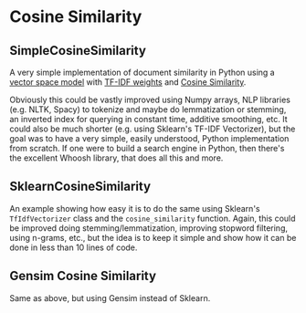 # Cosine Similarity

## SimpleCosineSimilarity

A very simple implementation of document similarity in Python using a [vector
space model](https://en.wikipedia.org/wiki/Vector_space_model) with [TF-IDF
weights](https://en.wikipedia.org/wiki/Tf%E2%80%93idf) and [Cosine
Similarity](https://en.wikipedia.org/wiki/Cosine_similarity).

Obviously this could be vastly improved using Numpy arrays, NLP libraries
(e.g. NLTK, Spacy) to tokenize and maybe do lemmatization or stemming, an
inverted index for querying in constant time, additive smoothing, etc. It
could also be much shorter (e.g. using Sklearn's TF-IDF Vectorizer), but
the goal was to have a very simple, easily understood, Python implementation
from scratch. If one were to build a search engine in Python, then there's
the excellent Whoosh library, that does all this and more.

## SklearnCosineSimilarity

An example showing how easy it is to do the same using Sklearn's
`TfIdfVectorizer` class and the `cosine_similarity` function. Again,
this could be improved doing stemming/lemmatization, improving stopword
filtering, using n-grams, etc., but the idea is to keep it simple and show how
it can be done in less than 10 lines of code.

## Gensim Cosine Similarity

Same as above, but using Gensim instead of Sklearn.

